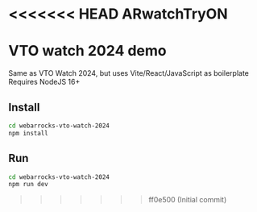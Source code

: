 <<<<<<< HEAD
ARwatchTryON
=======
# VTO watch 2024 demo


Same as VTO Watch 2024, but uses Vite/React/JavaScript as boilerplate
Requires NodeJS 16+


## Install

```bash
cd webarrocks-vto-watch-2024
npm install
``` 


## Run


```bash
cd webarrocks-vto-watch-2024
npm run dev
``` 

>>>>>>> ff0e500 (Initial commit)
